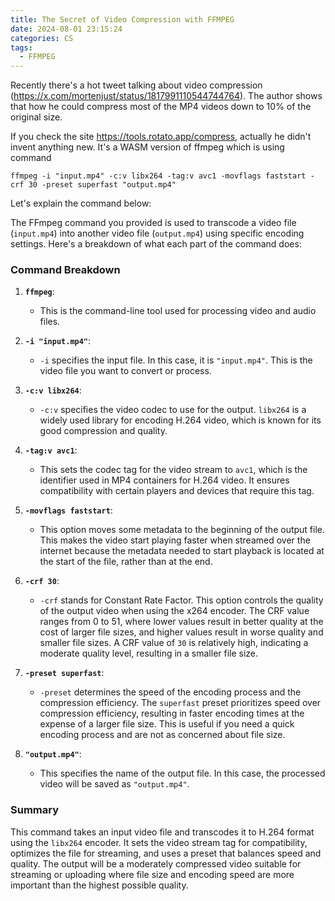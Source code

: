 ```yaml
---
title: The Secret of Video Compression with FFMPEG
date: 2024-08-01 23:15:24
categories: CS
tags:
  - FFMPEG
---
```


Recently there's a hot tweet talking about video compression (https://x.com/mortenjust/status/1817991110544744764). The author shows that how he could compress most of the MP4 videos down to 10% of the original size.

If you check the site https://tools.rotato.app/compress, actually he didn't invent anything new. It's a WASM version of ffmpeg which is using command

```
ffmpeg -i "input.mp4" -c:v libx264 -tag:v avc1 -movflags faststart -crf 30 -preset superfast "output.mp4"
```

Let's explain the command below:

The FFmpeg command you provided is used to transcode a video file (`input.mp4`) into another video file (`output.mp4`) using specific encoding settings. Here's a breakdown of what each part of the command does:

### Command Breakdown

1.  **`ffmpeg`**:

    - This is the command-line tool used for processing video and audio files.

2.  **`-i "input.mp4"`**:

    - `-i` specifies the input file. In this case, it is `"input.mp4"`. This is the video file you want to convert or process.

3.  **`-c:v libx264`**:

    - `-c:v` specifies the video codec to use for the output. `libx264` is a widely used library for encoding H.264 video, which is known for its good compression and quality.

4.  **`-tag:v avc1`**:

    - This sets the codec tag for the video stream to `avc1`, which is the identifier used in MP4 containers for H.264 video. It ensures compatibility with certain players and devices that require this tag.

5.  **`-movflags faststart`**:

    - This option moves some metadata to the beginning of the output file. This makes the video start playing faster when streamed over the internet because the metadata needed to start playback is located at the start of the file, rather than at the end.

6.  **`-crf 30`**:

    - `-crf` stands for Constant Rate Factor. This option controls the quality of the output video when using the x264 encoder. The CRF value ranges from 0 to 51, where lower values result in better quality at the cost of larger file sizes, and higher values result in worse quality and smaller file sizes. A CRF value of `30` is relatively high, indicating a moderate quality level, resulting in a smaller file size.

7.  **`-preset superfast`**:

    - `-preset` determines the speed of the encoding process and the compression efficiency. The `superfast` preset prioritizes speed over compression efficiency, resulting in faster encoding times at the expense of a larger file size. This is useful if you need a quick encoding process and are not as concerned about file size.

8.  **`"output.mp4"`**:

    - This specifies the name of the output file. In this case, the processed video will be saved as `"output.mp4"`.

### Summary

This command takes an input video file and transcodes it to H.264 format using the `libx264` encoder. It sets the video stream tag for compatibility, optimizes the file for streaming, and uses a preset that balances speed and quality. The output will be a moderately compressed video suitable for streaming or uploading where file size and encoding speed are more important than the highest possible quality.
